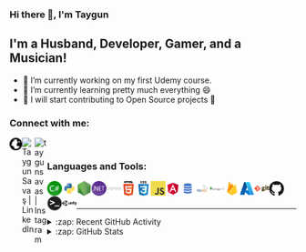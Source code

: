 ### Hi there 👋, I'm Taygun

## I'm a Husband, Developer, Gamer, and a Musician!
- 🔭 I’m currently working on my first Udemy course.
- 🌱 I’m currently learning pretty much everything 😄
- :eyes: I will start contributing to Open Source projects :eyes:

### Connect with me:

[<img align="left" alt="taygunsavas.com" width="22px" src="https://raw.githubusercontent.com/iconic/open-iconic/master/svg/globe.svg" />][website]
[<img align="left" alt="Taygun Savaş | LinkedIn" width="22px" src="https://cdn.jsdelivr.net/npm/simple-icons@v3/icons/linkedin.svg" />][linkedin]
[<img align="left" alt="taygunsavas | Instagram" width="22px" src="https://cdn.jsdelivr.net/npm/simple-icons@v3/icons/instagram.svg" />][instagram]

<br />

### Languages and Tools:

<img align="left" alt="CSharp" width="26px" src="https://raw.githubusercontent.com/github/explore/80688e429a7d4ef2fca1e82350fe8e3517d3494d/topics/csharp/csharp.png" />
<img align="left" alt="Python" width="26px" src="https://raw.githubusercontent.com/github/explore/80688e429a7d4ef2fca1e82350fe8e3517d3494d/topics/python/python.png" />
<img align="left" alt="Node.js" width="26px" src="https://raw.githubusercontent.com/github/explore/80688e429a7d4ef2fca1e82350fe8e3517d3494d/topics/nodejs/nodejs.png" />
<img align="left" alt=".Net Framework" width="26px" src="https://raw.githubusercontent.com/github/explore/93d8a67084f94b2a444e510199a6e7622e5b09a3/topics/dotnet/dotnet.png" />
<img align="left" alt="Express" width="26px" src="https://raw.githubusercontent.com/github/explore/80688e429a7d4ef2fca1e82350fe8e3517d3494d/topics/express/express.png" />
<img align="left" alt="HTML" width="26px" src="https://raw.githubusercontent.com/github/explore/80688e429a7d4ef2fca1e82350fe8e3517d3494d/topics/html/html.png" />
<img align="left" alt="CSS" width="26px" src="https://raw.githubusercontent.com/github/explore/80688e429a7d4ef2fca1e82350fe8e3517d3494d/topics/css/css.png" />
<img align="left" alt="JavaScript" width="26px" src="https://raw.githubusercontent.com/github/explore/80688e429a7d4ef2fca1e82350fe8e3517d3494d/topics/javascript/javascript.png" />
<img align="left" alt="Angular" width="26px" src="https://raw.githubusercontent.com/github/explore/80688e429a7d4ef2fca1e82350fe8e3517d3494d/topics/angular/angular.png" />
<img align="left" alt="SQL" width="26px" src="https://raw.githubusercontent.com/github/explore/80688e429a7d4ef2fca1e82350fe8e3517d3494d/topics/sql/sql.png" />
<img align="left" alt="MYSQL" width="26px" src="https://raw.githubusercontent.com/github/explore/80688e429a7d4ef2fca1e82350fe8e3517d3494d/topics/mysql/mysql.png" />
<img align="left" alt="MongoDB" width="26px" src="https://raw.githubusercontent.com/github/explore/80688e429a7d4ef2fca1e82350fe8e3517d3494d/topics/mongodb/mongodb.png" />
<img align="left" alt="Firebase" width="26px" src="https://raw.githubusercontent.com/github/explore/80688e429a7d4ef2fca1e82350fe8e3517d3494d/topics/firebase/firebase.png" />
<img align="left" alt="Azure" width="26px" src="https://raw.githubusercontent.com/github/explore/eaef8552d8b082ffafe2bfc8a5023d47da904aac/topics/azure/azure.png" />
<img align="left" alt="Git" width="26px" src="https://raw.githubusercontent.com/github/explore/80688e429a7d4ef2fca1e82350fe8e3517d3494d/topics/git/git.png" />
<img align="left" alt="GitHub" width="26px" src="https://raw.githubusercontent.com/github/explore/78df643247d429f6cc873026c0622819ad797942/topics/github/github.png" />
<img align="left" alt="Terminal" width="26px" src="https://raw.githubusercontent.com/github/explore/80688e429a7d4ef2fca1e82350fe8e3517d3494d/topics/terminal/terminal.png" />
<img align="left" alt="Unity" width="26px" src="https://raw.githubusercontent.com/github/explore/80688e429a7d4ef2fca1e82350fe8e3517d3494d/topics/unity/unity.png" />

<br />
<br />

---

<details>
  <summary>:zap: Recent GitHub Activity</summary>
  
<!--RECENT_ACTIVITY:start-->
1. 🔱 Forked [Demigodplayz/jamesgeorge007](https://github.com/Demigodplayz/jamesgeorge007) from [jamesgeorge007/jamesgeorge007](https://github.com/jamesgeorge007/jamesgeorge007)
2. 💪 Opened PR [#135](https://github.com/petrsvihlik/WopiHost/pull/135) in [petrsvihlik/WopiHost](https://github.com/petrsvihlik/WopiHost)
3. 🔱 Forked [Demigodplayz/WopiHost](https://github.com/Demigodplayz/WopiHost) from [petrsvihlik/WopiHost](https://github.com/petrsvihlik/WopiHost)
4. 📔 Created new repository [Demigodplayz/Demigodplayz](https://github.com/Demigodplayz/Demigodplayz)
5. ✌️ Released [v7.0.5](https://github.com/TriflesGames/GA-SDK-UNITY/releases/tag/v7.0.5) in [TriflesGames/GA-SDK-UNITY](https://github.com/TriflesGames/GA-SDK-UNITY)
<!--RECENT_ACTIVITY:end-->

<!--RECENT_ACTIVITY:last_update-->
Last Updated: Friday, October 29th, 2021, 3:12:22 PM
<!--RECENT_ACTIVITY:last_update_end-->

</details>

<details>
  <summary>:zap: GitHub Stats</summary>

  [![Demigodplayz's GitHub stats](https://github-readme-stats.vercel.app/api?username=Demigodplayz&show_icons=true&theme=tokyonight)
)](https://github.com/anuraghazra/github-readme-stats)

</details>


[website]: https://taygunsavas.com
[instagram]: https://instagram.com/taygunsavas
[linkedin]: https://www.linkedin.com/in/taygun-sava%C5%9F-a76195188/
